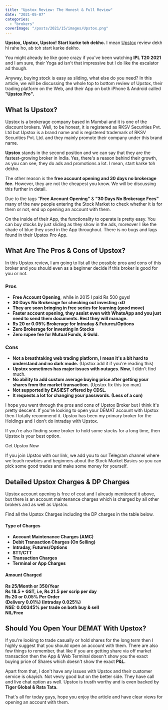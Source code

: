 ```yaml
---
title: "Upstox Review: The Honest & Full Review"
date: "2021-05-07"
categories: 
  - "brokers"
coverImage: "/posts/2021/15/images/Upstox.png"
---
```


**Upstox, Upstox, Upstox! Start karke toh dekho.** I mean [Upstox](https://upstox.com/open-demat-account/?utm_source=refernearn&utm_medium=referral&landing_page=ReferAndEarn&f=5M4Y) review dekh hi rahe ho, ab toh start karke dekho.

You might already be like gone crazy if you've been watching **IPL T20 2021** and I am sure, their Yoga ad isn't that impressive but I do like the escalator ad though.

Anyway, buying stock is easy as sliding, what else do you need? In this article, we will be discussing the whole top to bottom review of Upstox, their trading platform on the Web, and their App on both iPhone & Android called "**Upstox Pro".**

## What Is Upstox?

Upstox is a brokerage company based in Mumbai and it is one of the discount brokers. Well, to be honest, it is registered as RKSV Securities Pvt. Ltd but Upstox is a brand name and is registered trademark of RKSV Securities Pvt. Ltd. and they mainly promote their company under this brand name.

**Upstox** stands in the second position and we can say that they are the fastest-growing broker in India. Yes, there's a reason behind their growth, as you can see, they do ads and promotions a lot. I mean, start karke toh dekho.

The other reason is the **free account opening and 30 days no brokerage fee.** However, they are not the cheapest you know. We will be discussing this further in detail.

Due to the tags "**Free Account Opening"** & **"30 Days No Brokerage Fees"** many of the new people entering the Stock Market to check whether it is for them or not, end up opening an account with them.

On the inside of their App, the functionality to operate is pretty easy. You can buy stocks by just sliding as they show in the ads, moreover I like the shade of blue they used in the App throughout. There is no bugs and lags found in their Upstox Pro App.

## What Are The Pros & Cons of Upstox?

In this Upstox review, I am going to list all the possible pros and cons of this broker and you should even as a beginner decide if this broker is good for you or not.

### Pros

- **Free Account Opening**, while in 2015 I paid Rs 500 guys!
- **30 Days No Brokerage for checking out investing :xD**
- **They are soon bringing in free series for learning (good move)**
- **Faster account opening, they assist even with WhatsApp and you just need to send them documents. Rest they will manage.**
- **Rs 20 or 0.05% Brokerage for Intraday & Futures/Options**
- **Zero Brokerage for Investing in Stocks**
- **Zero rupee fee for Mutual Funds, & Gold.**

### Cons

- **Not a breathtaking web trading platform, I mean it's a bit hard to understand and no dark mode.** (Upstox add it if you're reading this)
- **Upstox sometimes has major issues with outages. Now**, I didn't find much.
- **No ability to add custom average buying price after getting your shares from the market transaction.** (Upstox fix this too man)
- **Not supported by EASIEST offered by CDSL.**
- **It requests a lot for changing your passwords. (Less of a con)**

I hope you went through the pros and cons of Upstox Broker but I think it's pretty descent. If you're looking to open your DEMAT account with Upstox then I totally recommend it. Upstox has been my primary broker for the Holdings and I don't do intraday with Upstox.

If you're also finding some broker to hold some stocks for a long time, then Upstox is your best option.

Get Upstox Now

If you join Upstox with our link, we add you to our Telegram channel where we teach newbies and beginners about the Stock Market Basics so you can pick some good trades and make some money for yourself.

## Detailed Upstox Charges & DP Charges

Upstox account opening is free of cost and I already mentioned it above, but there is an account maintenance charges which is charged by all other brokers and as well as Upstox.

Find all the Upstox Charges including the DP charges in the table below.

#### Type of Charges

- **Account Maintenance Charges (AMC)**
- **Debit Transaction Charges (On Selling)**
- **Intraday, Futures/Options**
- **STT/CTT**
- **Transaction Charges**
- **Terminal or App Charges**

#### Amount Charged

**Rs 25/Month or 350/Year**  
**Rs 18.5 + GST, i.e, Rs 21.5** **per scrip per day**  
**Rs 20 or 0.05% Per Order**  
**(Delivery 0.01%) (Intraday 0.025%)**  
**NSE: 0.00345% per trade on both buy & sell**  
**NIL**/**Free**

## Should You Open Your DEMAT With Upstox?

If you're looking to trade casually or hold shares for the long term then I highly suggest that you should open an account with them. There are also few things to remember, that like if you are getting share via off market transaction then the App & Web Terminal doesn't show you the exact buying price of Shares which doesn't show the exact **P&L.**

Apart from that, I don't have any issues with Upstox and their customer service is okayish. Not vevry good but on the better side. They have call and live chat option as well. Upstox is trusth worthy and is even backed by **Tiger Global & Rata Tata.**

That's all for today guys, hope you enjoy the article and have clear views for opening an account with them.
